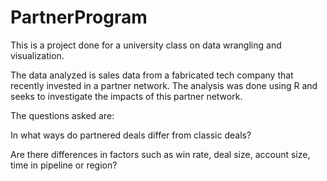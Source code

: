 # PartnerProgram
This is a project done for a university class on data wrangling and visualization.

The data analyzed is sales data from a fabricated tech company that recently invested in a partner network. The analysis was done using R and seeks to investigate the impacts of this partner network.

The questions asked are:

In what ways do partnered deals differ from classic deals?

Are there differences in factors such as win rate, deal size, account size, time in pipeline or region?
